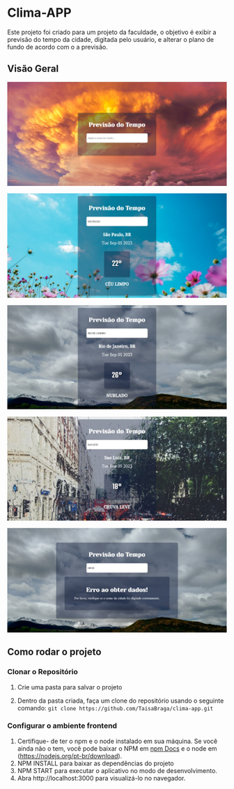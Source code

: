 # Clima-APP

Este projeto foi criado para um projeto da faculdade, o objetivo é exibir a previsão do tempo da cidade, digitada pelo usuário, e alterar o plano de fundo de acordo com o a previsão. 

## Visão Geral

![alt](public/HomePage.jpeg)

![alt](public/Previsao01.jpeg)

![alt](public/Previsao02.jpeg)

![alt](public/Previsao03.jpeg)

![alt](public/telaDeErro.jpeg)

## Como rodar o projeto

### Clonar o Repositório

1. Crie uma pasta para salvar o projeto

2. Dentro da pasta criada, faça um clone do repositório usando o seguinte comando:
```git clone https://github.com/TaisaBraga/clima-app.git```

### Configurar o ambiente frontend

1. Certifique- de ter o npm e o node instalado em sua máquina. Se você ainda não o tem, você pode baixar o NPM em [npm Docs](https://docs.npmjs.com/downloading-and-installing-node-js-and-npm) e o node em (https://nodejs.org/pt-br/download).
2. NPM INSTALL para baixar as dependências do projeto
3. NPM START para executar o aplicativo no modo de desenvolvimento.
4. Abra http://localhost:3000 para visualizá-lo no navegador.

